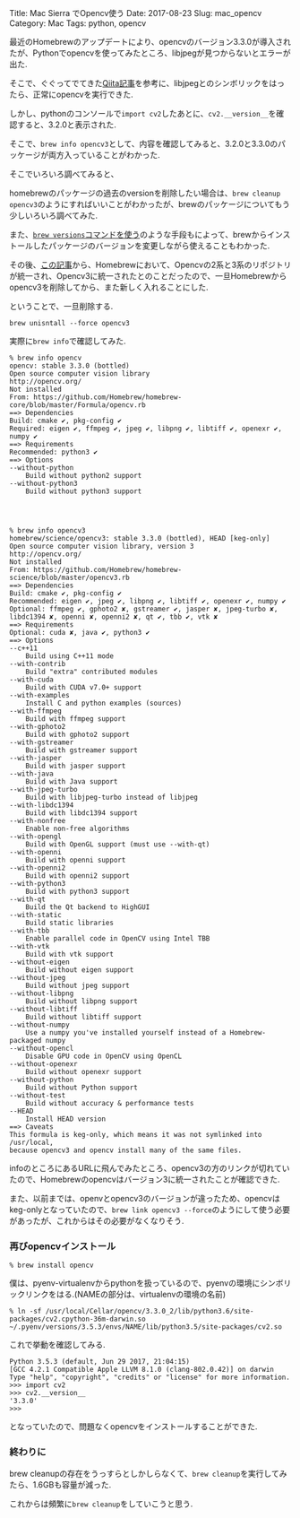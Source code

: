 Title: Mac Sierra でOpencv使う
Date: 2017-08-23
Slug: mac_opencv
Category: Mac
Tags: python, opencv

最近のHomebrewのアップデートにより、opencvのバージョン3.3.0が導入されたが、Pythonでopencvを使ってみたところ、libjpegが見つからないとエラーが出た.

そこで、ぐぐってでてきた[Qiita記事](http://qiita.com/hurutoriya/items/d162f9f50be6d2088630)を参考に、libjpegとのシンボリックをはったら、正常にopencvを実行できた.

しかし、pythonのコンソールで`import cv2`したあとに、`cv2.__version__`を確認すると、3.2.0と表示された.

そこで、`brew info opencv3`として、内容を確認してみると、3.2.0と3.3.0のパッケージが両方入っていることがわかった.

そこでいろいろ調べてみると、

homebrewのパッケージの過去のversionを削除したい場合は、`brew cleanup opencv3`のようにすればいいことがわかったが、brewのパッケージについてもう少しいろいろ調べてみた.

また、[`brew versions`コマンドを使う](http://qiita.com/ysk24ok/items/91a7c502d33e0dde72ad)のような手段もによって、brewからインストールしたパッケージのバージョンを変更しながら使えることもわかった.

その後、[この記事](http://qiita.com/neriai/items/0d9b3dd4344bdfa428f8)から、Homebrewにおいて、Opencvの2系と3系のリポジトリが統一され、Opencv3に統一されたとのことだったので、一旦Homebrewからopencv3を削除してから、また新しく入れることにした.

ということで、一旦削除する.

```
brew unisntall --force opencv3
```

実際に`brew info`で確認してみた.

```
% brew info opencv
opencv: stable 3.3.0 (bottled)
Open source computer vision library
http://opencv.org/
Not installed
From: https://github.com/Homebrew/homebrew-core/blob/master/Formula/opencv.rb
==> Dependencies
Build: cmake ✔, pkg-config ✔
Required: eigen ✔, ffmpeg ✔, jpeg ✔, libpng ✔, libtiff ✔, openexr ✔, numpy ✔
==> Requirements
Recommended: python3 ✔
==> Options
--without-python
	Build without python2 support
--without-python3
	Build without python3 support




% brew info opencv3
homebrew/science/opencv3: stable 3.3.0 (bottled), HEAD [keg-only]
Open source computer vision library, version 3
http://opencv.org/
Not installed
From: https://github.com/Homebrew/homebrew-science/blob/master/opencv3.rb
==> Dependencies
Build: cmake ✔, pkg-config ✔
Recommended: eigen ✔, jpeg ✔, libpng ✔, libtiff ✔, openexr ✔, numpy ✔
Optional: ffmpeg ✔, gphoto2 ✘, gstreamer ✔, jasper ✘, jpeg-turbo ✘, libdc1394 ✘, openni ✘, openni2 ✘, qt ✔, tbb ✔, vtk ✘
==> Requirements
Optional: cuda ✘, java ✔, python3 ✔
==> Options
--c++11
	Build using C++11 mode
--with-contrib
	Build "extra" contributed modules
--with-cuda
	Build with CUDA v7.0+ support
--with-examples
	Install C and python examples (sources)
--with-ffmpeg
	Build with ffmpeg support
--with-gphoto2
	Build with gphoto2 support
--with-gstreamer
	Build with gstreamer support
--with-jasper
	Build with jasper support
--with-java
	Build with Java support
--with-jpeg-turbo
	Build with libjpeg-turbo instead of libjpeg
--with-libdc1394
	Build with libdc1394 support
--with-nonfree
	Enable non-free algorithms
--with-opengl
	Build with OpenGL support (must use --with-qt)
--with-openni
	Build with openni support
--with-openni2
	Build with openni2 support
--with-python3
	Build with python3 support
--with-qt
	Build the Qt backend to HighGUI
--with-static
	Build static libraries
--with-tbb
	Enable parallel code in OpenCV using Intel TBB
--with-vtk
	Build with vtk support
--without-eigen
	Build without eigen support
--without-jpeg
	Build without jpeg support
--without-libpng
	Build without libpng support
--without-libtiff
	Build without libtiff support
--without-numpy
	Use a numpy you've installed yourself instead of a Homebrew-packaged numpy
--without-opencl
	Disable GPU code in OpenCV using OpenCL
--without-openexr
	Build without openexr support
--without-python
	Build without Python support
--without-test
	Build without accuracy & performance tests
--HEAD
	Install HEAD version
==> Caveats
This formula is keg-only, which means it was not symlinked into /usr/local,
because opencv3 and opencv install many of the same files.
```

infoのところにあるURLに飛んでみたところ、opencv3の方のリンクが切れていたので、Homebrewのopencvはバージョン3に統一されたことが確認できた.

また、以前までは、openvとopencv3のバージョンが違ったため、opencvはkeg-onlyとなっていたので、`brew link opencv3 --force`のようにして使う必要があったが、これからはその必要がなくなりそう.

### 再びopencvインストール

```
% brew install opencv
```

僕は、pyenv-virtualenvからpythonを扱っているので、pyenvの環境にシンボリックリンクをはる.(NAMEの部分は、virtualenvの環境の名前)

```
% ln -sf /usr/local/Cellar/opencv/3.3.0_2/lib/python3.6/site-packages/cv2.cpython-36m-darwin.so ~/.pyenv/versions/3.5.3/envs/NAME/lib/python3.5/site-packages/cv2.so
```

これで挙動を確認してみる.

```
Python 3.5.3 (default, Jun 29 2017, 21:04:15)
[GCC 4.2.1 Compatible Apple LLVM 8.1.0 (clang-802.0.42)] on darwin
Type "help", "copyright", "credits" or "license" for more information.
>>> import cv2
>>> cv2.__version__
'3.3.0'
>>>
```

となっていたので、問題なくopencvをインストールすることができた.

### 終わりに

brew cleanupの存在をうっすらとしかしらなくて、`brew cleanup`を実行してみたら、1.6GBも容量が減った.

これからは頻繁に`brew cleanup`をしていこうと思う.
